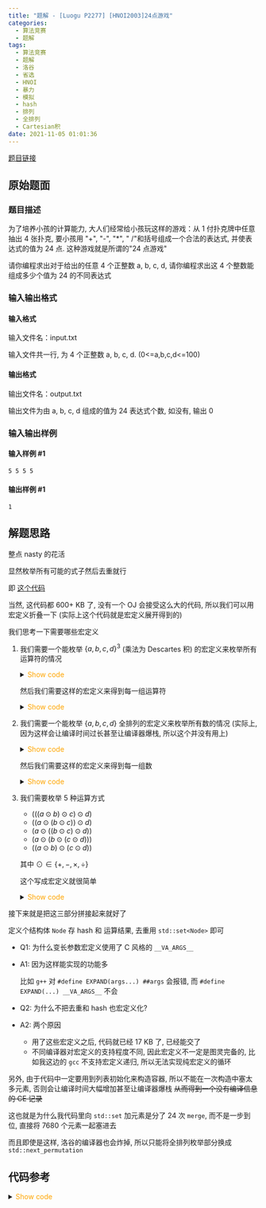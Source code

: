 ```yaml
---
title: "题解 - [Luogu P2277] [HNOI2003]24点游戏"
categories:
  - 算法竞赛
  - 题解
tags:
  - 算法竞赛
  - 题解
  - 洛谷
  - 省选
  - HNOI
  - 暴力
  - 模拟
  - hash
  - 排列
  - 全排列
  - Cartesian积
date: 2021-11-05 01:01:36
---
```


[题目链接](https://www.luogu.com.cn/problem/P2277)

<!-- more -->

## 原始题面

### 题目描述

为了培养小孩的计算能力, 大人们经常给小孩玩这样的游戏：从 1 付扑克牌中任意抽出 4 张扑克, 要小孩用 "+", "-", "\*", " /"和括号组成一个合法的表达式, 并使表达式的值为 24 点. 这种游戏就是所谓的"24 点游戏"

请你编程求出对于给出的任意 4 个正整数 a, b, c, d, 请你编程求出这 4 个整数能组成多少个值为 24 的不同表达式

### 输入输出格式

#### 输入格式

输入文件名：input.txt

输入文件共一行, 为 4 个正整数 a, b, c, d. (0<=a,b,c,d<=100)

#### 输出格式

输出文件名：output.txt

输出文件为由 a, b, c, d 组成的值为 24 表达式个数, 如没有, 输出 0

### 输入输出样例

#### 输入样例 #1

```input1
5 5 5 5
```

#### 输出样例 #1

```output1
1
```

## 解题思路

整点 nasty 的花活

显然枚举所有可能的式子然后去重就行

即 [这个代码](enum.cpp)

当然, 这代码都 600+ KB 了, 没有一个 OJ 会接受这么大的代码, 所以我们可以用宏定义折叠一下 (实际上这个代码就是宏定义展开得到的)

我们思考一下需要哪些宏定义

1. 我们需要一个能枚举 $\{a,b,c,d\}^3$ (乘法为 Descartes 积) 的宏定义来枚举所有运算符的情况

   <details>
   <summary><font color='orange'>Show code</font></summary>

   {% include_code lang:c luogu-p2277/OPANDS.c %}

   </details>

   然后我们需要这样的宏定义来得到每一组运算符

   <details>
   <summary><font color='orange'>Show code</font></summary>

   {% include_code lang:c luogu-p2277/RMSEL.c %}

   </details>

1. 我们需要一个能枚举 $\{a,b,c,d\}$ 全排列的宏定义来枚举所有数的情况 (实际上, 因为这样会让编译时间过长甚至让编译器爆栈, 所以这个并没有用上)

   <details>
   <summary><font color='orange'>Show code</font></summary>

   {% include_code lang:c luogu-p2277/P4.c %}

   </details>

   然后我们需要这样的宏定义来得到每一组数

   <details>
   <summary><font color='orange'>Show code</font></summary>

   {% include_code lang:c luogu-p2277/RMSEL4.c %}

   </details>

1. 我们需要枚举 5 种运算方式

   - $(((a\odot b)\odot c)\odot d)$
   - $((a\odot (b\odot c))\odot d)$
   - $(a\odot ((b\odot c)\odot d))$
   - $(a\odot (b\odot (c\odot d)))$
   - $((a\odot b)\odot (c\odot d))$

   其中 $\odot\in\{+,-,\times,\div\}$

   这个写成宏定义就很简单

   <details>
   <summary><font color='orange'>Show code</font></summary>

   {% include_code lang:c luogu-p2277/__CALC.c %}

   </details>

接下来就是把这三部分拼接起来就好了

定义个结构体 `Node` 存 hash 和 运算结果, 去重用 `std::set<Node>` 即可

- Q1: 为什么变长参数宏定义使用了 C 风格的 `__VA_ARGS__`

- A1: 因为这样能实现的功能多

  比如 `g++` 对 `#define EXPAND(args...) ##args` 会报错, 而 `#define EXPAND(...) __VA_ARGS__` 不会

- Q2: 为什么不把去重和 hash 也宏定义化?

- A2: 两个原因
  - 用了这些宏定义之后, 代码就已经 17 KB 了, 已经能交了
  - 不同编译器对宏定义的支持程度不同, 因此宏定义不一定是图灵完备的, 比如我这边的 `gcc` 不支持宏定义递归, 所以无法实现纯宏定义的循环

另外, 由于代码中一定要用到列表初始化来构造容器, 所以不能在一次构造中塞太多元素, 否则会让编译时间大幅增加甚至让编译器爆栈 ~~从而得到一个没有编译信息的 CE 记录~~

这也就是为什么我代码里向 `std::set` 加元素是分了 24 次 `merge`, 而不是一步到位, 直接将 7680 个元素一起塞进去

而且即使是这样, 洛谷的编译器也会炸掉, 所以只能将全排列枚举部分换成 `std::next_permutation`

## 代码参考

<details>
<summary><font color='orange'>Show code</font></summary>

{% icodeweb cpa_cpp title:Luogu_P2277 Luogu/P2277/0.cpp %}

</details>

